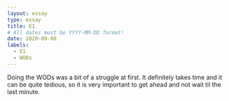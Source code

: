 ```yaml
---
layout: essay
type: essay
title: E1
# All dates must be YYYY-MM-DD format!
date: 2020-09-08
labels:
  - E1
  - WODs
---
```


Doing the WODs was a bit of a struggle at first. It definitely takes time and it can be quite tedious, so it is very important to get ahead and not wait til the last minute.
